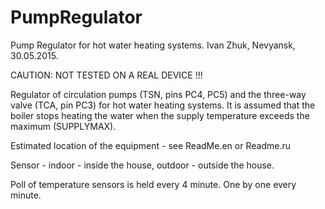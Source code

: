 # PumpRegulator
Pump Regulator for hot water heating systems.
Ivan Zhuk, Nevyansk, 30.05.2015.

CAUTION: NOT TESTED ON A REAL DEVICE !!!

Regulator of circulation pumps (TSN, pins PC4, PC5) and the three-way valve (TCA, pin PC3) for hot water heating systems. It is assumed that the boiler stops heating the water when the supply temperature exceeds the maximum (SUPPLYMAX).

Estimated location of the equipment - see ReadMe.en or Readme.ru

Sensor - indoor - inside the house, outdoor - outside the house.

Poll of temperature sensors is held every 4 minute. One by one every minute.

